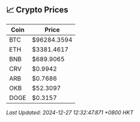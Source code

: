 ## 📈 Crypto Prices

| Coin | Price |
| ---- | ----- |
| BTC | $96284.3594 |
| ETH | $3381.4617 |
| BNB | $689.9065 |
| CRV | $0.9942 |
| ARB | $0.7686 |
| OKB | $52.3097 |
| DOGE | $0.3157 |

_Last Updated: 2024-12-27 12:32:47.871 +0800 HKT_